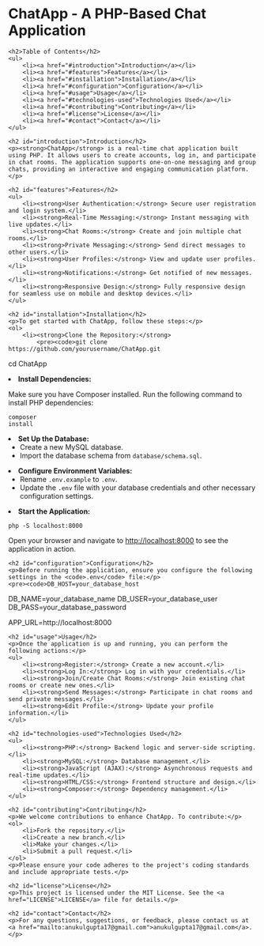 <!DOCTYPE html>
<html lang="en">
<head>
    <meta charset="UTF-8">
    <meta name="viewport" content="width=device-width, initial-scale=1.0">
    <title>ChatApp - A PHP-Based Chat Application</title>
</head>
<body>
    <h1>ChatApp - A PHP-Based Chat Application</h1>

    <h2>Table of Contents</h2>
    <ul>
        <li><a href="#introduction">Introduction</a></li>
        <li><a href="#features">Features</a></li>
        <li><a href="#installation">Installation</a></li>
        <li><a href="#configuration">Configuration</a></li>
        <li><a href="#usage">Usage</a></li>
        <li><a href="#technologies-used">Technologies Used</a></li>
        <li><a href="#contributing">Contributing</a></li>
        <li><a href="#license">License</a></li>
        <li><a href="#contact">Contact</a></li>
    </ul>

    <h2 id="introduction">Introduction</h2>
    <p><strong>ChatApp</strong> is a real-time chat application built using PHP. It allows users to create accounts, log in, and participate in chat rooms. The application supports one-on-one messaging and group chats, providing an interactive and engaging communication platform.</p>

    <h2 id="features">Features</h2>
    <ul>
        <li><strong>User Authentication:</strong> Secure user registration and login system.</li>
        <li><strong>Real-Time Messaging:</strong> Instant messaging with live updates.</li>
        <li><strong>Chat Rooms:</strong> Create and join multiple chat rooms.</li>
        <li><strong>Private Messaging:</strong> Send direct messages to other users.</li>
        <li><strong>User Profiles:</strong> View and update user profiles.</li>
        <li><strong>Notifications:</strong> Get notified of new messages.</li>
        <li><strong>Responsive Design:</strong> Fully responsive design for seamless use on mobile and desktop devices.</li>
    </ul>

    <h2 id="installation">Installation</h2>
    <p>To get started with ChatApp, follow these steps:</p>
    <ol>
        <li><strong>Clone the Repository:</strong>
            <pre><code>git clone https://github.com/yourusername/ChatApp.git
cd ChatApp</code></pre>
        </li>
        <li><strong>Install Dependencies:</strong>
            <p>Make sure you have Composer installed. Run the following command to install PHP dependencies:</p>
            <pre><code>composer install</code></pre>
        </li>
        <li><strong>Set Up the Database:</strong>
            <ul>
                <li>Create a new MySQL database.</li>
                <li>Import the database schema from <code>database/schema.sql</code>.</li>
            </ul>
        </li>
        <li><strong>Configure Environment Variables:</strong>
            <ul>
                <li>Rename <code>.env.example</code> to <code>.env</code>.</li>
                <li>Update the <code>.env</code> file with your database credentials and other necessary configuration settings.</li>
            </ul>
        </li>
        <li><strong>Start the Application:</strong>
            <pre><code>php -S localhost:8000</code></pre>
            <p>Open your browser and navigate to <a href="http://localhost:8000">http://localhost:8000</a> to see the application in action.</p>
        </li>
    </ol>

    <h2 id="configuration">Configuration</h2>
    <p>Before running the application, ensure you configure the following settings in the <code>.env</code> file:</p>
    <pre><code>DB_HOST=your_database_host
DB_NAME=your_database_name
DB_USER=your_database_user
DB_PASS=your_database_password

APP_URL=http://localhost:8000</code></pre>

    <h2 id="usage">Usage</h2>
    <p>Once the application is up and running, you can perform the following actions:</p>
    <ul>
        <li><strong>Register:</strong> Create a new account.</li>
        <li><strong>Log In:</strong> Log in with your credentials.</li>
        <li><strong>Join/Create Chat Rooms:</strong> Join existing chat rooms or create new ones.</li>
        <li><strong>Send Messages:</strong> Participate in chat rooms and send private messages.</li>
        <li><strong>Edit Profile:</strong> Update your profile information.</li>
    </ul>

    <h2 id="technologies-used">Technologies Used</h2>
    <ul>
        <li><strong>PHP:</strong> Backend logic and server-side scripting.</li>
        <li><strong>MySQL:</strong> Database management.</li>
        <li><strong>JavaScript (AJAX):</strong> Asynchronous requests and real-time updates.</li>
        <li><strong>HTML/CSS:</strong> Frontend structure and design.</li>
        <li><strong>Composer:</strong> Dependency management.</li>
    </ul>

    <h2 id="contributing">Contributing</h2>
    <p>We welcome contributions to enhance ChatApp. To contribute:</p>
    <ol>
        <li>Fork the repository.</li>
        <li>Create a new branch.</li>
        <li>Make your changes.</li>
        <li>Submit a pull request.</li>
    </ol>
    <p>Please ensure your code adheres to the project's coding standards and include appropriate tests.</p>

    <h2 id="license">License</h2>
    <p>This project is licensed under the MIT License. See the <a href="LICENSE">LICENSE</a> file for details.</p>

    <h2 id="contact">Contact</h2>
    <p>For any questions, suggestions, or feedback, please contact us at <a href="mailto:anukulgupta17@gmail.com">anukulgupta17@gmail.com</a>.</p>

    
</body>
</html>

